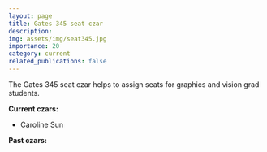 ```yaml
---
layout: page
title: Gates 345 seat czar
description:
img: assets/img/seat345.jpg
importance: 20
category: current
related_publications: false
---
```


The Gates 345 seat czar helps to assign seats for graphics and vision grad students.

**Current czars:**

- Caroline Sun

**Past czars:**
